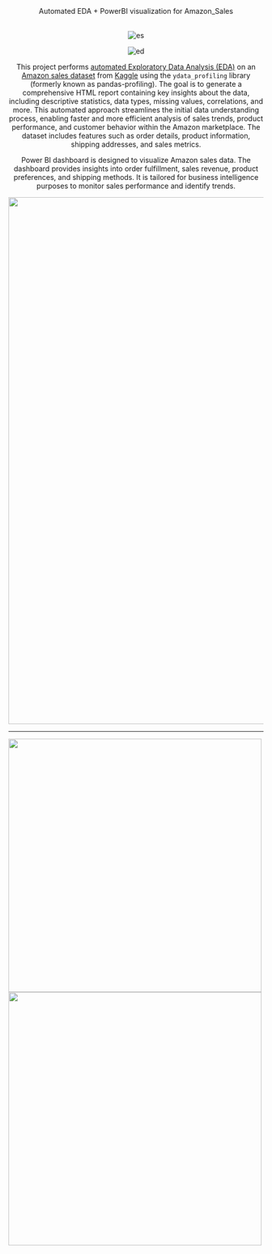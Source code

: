 <div align="center">
Automated EDA + PowerBI visualization for Amazon_Sales 
</div>
<br>
<div align='center'>


![es](https://github.com/user-attachments/assets/b90f6110-dada-4b49-93ce-04d10945916d)

![ed](https://github.com/user-attachments/assets/e2c41ce1-3455-40bc-b057-718816737a32)






This project performs <a href='https://github.com/1adityakadam/Automated_EDA_with_ydata_profiling/blob/main/amazon_sales_analysis.pdf'> automated Exploratory Data Analysis (EDA)</a> on an <a href='https://github.com/1adityakadam/Automated_EDA_with_ydata_profiling/blob/main/amazon_sale_report.csv'>Amazon sales dataset</a> from <a href='https://www.kaggle.com/datasets/thedevastator/unlock-profits-with-e-commerce-sales-data'>Kaggle</a> using the `ydata_profiling` library (formerly known as pandas-profiling).
The goal is to generate a comprehensive HTML report containing key insights about the data, including descriptive statistics, data types, missing values, correlations, and more. 
This automated approach streamlines the initial data understanding process, enabling faster and more efficient analysis of sales trends, product performance, 
and customer behavior within the Amazon marketplace. The dataset includes features such as order details, product information, shipping addresses, and sales metrics.

Power BI dashboard is designed to visualize Amazon sales data. The dashboard provides insights into order fulfillment, sales revenue, product preferences, and shipping methods. It is tailored for business intelligence purposes to monitor sales performance and identify trends.

<a href='https://github.com/1adityakadam/Automated_EDA_with_ydata_profiling/blob/main/amazon_sales_analysis.pdf'>
<img width="1040" src="https://github.com/user-attachments/assets/b06cc253-ce97-48f4-8f10-c5e88f61cbc0" width="600"></a>
</div>

---

<img width="500" src="https://github.com/user-attachments/assets/01afdeed-049f-4fb8-af17-1bd767563dab" />
<img width="500" src="https://github.com/user-attachments/assets/9d8f1011-e4c4-4738-9c2c-5efd8dd13c0c" />






